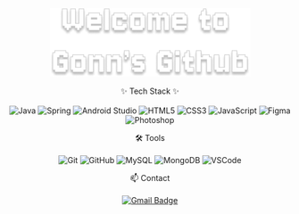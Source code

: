 <div align="center">
  <img src="git_image.png" alt="Welcome to Gonn's Github">
</div>


<div align="center">
  
✨ Tech Stack ✨
<br><br>
![Java](https://img.shields.io/badge/Java-007396?style=flat-square&logo=openjdk&logoColor=white)
![Spring](https://img.shields.io/badge/Spring-6DB33F?style=flat-square&logo=spring&logoColor=white)
![Android Studio](https://img.shields.io/badge/Android_Studio-3DDC84?style=flat-square&logo=android-studio&logoColor=white)
![HTML5](https://img.shields.io/badge/HTML5-E34F26?style=flat-square&logo=html5&logoColor=white)
![CSS3](https://img.shields.io/badge/CSS3-1572B6?style=flat-square&logo=css3&logoColor=white)
![JavaScript](https://img.shields.io/badge/JavaScript-F7DF1E?style=flat-square&logo=javascript&logoColor=black)
![Figma](https://img.shields.io/badge/Figma-F24E1E?style=flat-square&logo=figma&logoColor=white)
![Photoshop](https://img.shields.io/badge/Photoshop-31A8FF?style=flat-square&logo=adobe-photoshop&logoColor=white)



🛠 Tools
<br><br>
![Git](https://img.shields.io/badge/Git-F05032?style=flat-square&logo=git&logoColor=white)
![GitHub](https://img.shields.io/badge/GitHub-181717?style=flat-square&logo=github&logoColor=white)
![MySQL](https://img.shields.io/badge/MySQL-4479A1?style=flat-square&logo=mysql&logoColor=white)
![MongoDB](https://img.shields.io/badge/MongoDB-47A248?style=flat-square&logo=mongodb&logoColor=white)
![VSCode](https://img.shields.io/badge/VSCode-007ACC?style=flat-square&logo=visual-studio-code&logoColor=white)



📫 Contact
<br><br>
[![Gmail Badge](https://img.shields.io/badge/gounpark7475@gmail.com-D14836?style=flat-square&logo=gmail&logoColor=white&link=mailto:gounpark7475@gmail.com)](mailto:gounpark7475@gmail.com)

</div>
